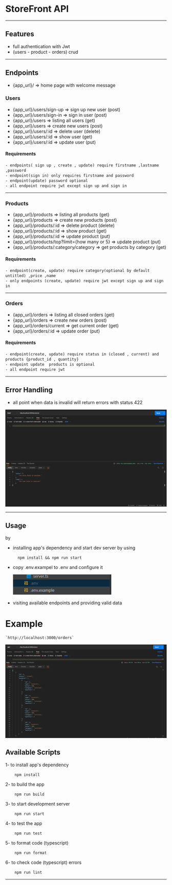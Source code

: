 # StoreFront API

---

## Features

-   full authentication with Jwt
-   (users - product - orders) crud

---

## Endpoints

-   {app_url}/ => home page with welcome message

### Users

-   {app_url}/users/sign-up => sign up new user (post)
-   {app_url}/users/sign-in => sign in user (post)
-   {app_url}/users => listing all users (get)
-   {app_url}/users => create new users (post)
-   {app_url}/users/:id => delete user (delete)
-   {app_url}/users/:id => show user (get)
-   {app_url}/users/:id => update user (put)

#### Requirements

    - endpoints( sign up , create , update) require firstname ,lastname ,password
    - endpoint(sign in) only requires firstname and password
    - endpoint(update) password optional
    - all endpoint require jwt except sign up and sign in

---

### Products

-   {app_url}/products => listing all products (get)
-   {app_url}/products => create new products (post)
-   {app_url}/products/:id => delete product (delete)
-   {app_url}/products/:id => show product (get)
-   {app_url}/products/:id => update product (put)
-   {app_url}/products/top?limit={how many or 5} => update product (put)
-   {app_url}/products/:category/category => get products by category (get)

#### Requirements

    - endpoint(create, update) require category(optional by default untitled) ,price ,name
    - only endpoints (create, update) require jwt except sign up and sign in

---

### Orders

-   {app_url}/orders => listing all closed orders (get)
-   {app_url}/orders => create new orders (post)
-   {app_url}/orders/current => get current order (get)
-   {app_url}/orders/:id => update order (put)

#### Requirements

    - endpoint(create, update) require status in (closed , current) and products {product_id , quantity}
    - endpoint update  products is optional
    - all endpoint require jwt

---

## Error Handling

-   all point when data is invalid will return errors with status 422

![422](./docs/img/422.png)

---

## Usage

by

-   installing app's dependency and start dev server by using
    ```shell
      npm install && npm run start
    ```
-   copy .env.exampel to .env and configure it

    ![.env](./docs/img/404.png)

-   visiting available endpoints and providing valid data

# Example

    `http://localhost:3000/orders`

![example](./docs/img/usage.png)

## Available Scripts

1- to install app's dependency

```shell
    npm install
```

2- to build the app

```shell
    npm run build
```

3- to start development server

```shell
    npm run start
```

4- to test the app

```shell
    npm run test
```

5- to format code (typescript)

```shell
    npm run format
```

6- to check code (typescript) errors

```shell
    npm run lint
```

---
